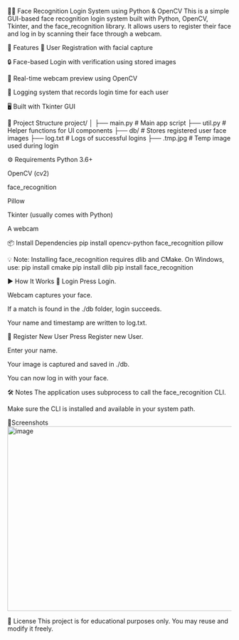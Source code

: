 🧑‍💻 Face Recognition Login System using Python & OpenCV
This is a simple GUI-based face recognition login system built with Python, OpenCV, Tkinter, and the face_recognition library. It allows users to register their face and log in by scanning their face through a webcam.

📌 Features
👤 User Registration with facial capture


🔒 Face-based Login with verification using stored images


🎥 Real-time webcam preview using OpenCV


📝 Logging system that records login time for each user


🖥️ Built with Tkinter GUI



📁 Project Structure
project/
│
├── main.py               # Main app script
├── util.py               # Helper functions for UI components
├── db/                   # Stores registered user face images
├── log.txt               # Logs of successful logins
├── .tmp.jpg              # Temp image used during login


⚙️ Requirements
Python 3.6+


OpenCV (cv2)


face_recognition


Pillow


Tkinter (usually comes with Python)


A webcam


📦 Install Dependencies
pip install opencv-python face_recognition pillow

💡 Note: Installing face_recognition requires dlib and CMake. On Windows, use:
pip install cmake
pip install dlib
pip install face_recognition


▶️ How It Works
🔑 Login
Press Login.


Webcam captures your face.


If a match is found in the ./db folder, login succeeds.


Your name and timestamp are written to log.txt.


🧍 Register New User
Press Register new User.


Enter your name.


Your image is captured and saved in ./db.


You can now log in with your face.



🛠️ Notes
The application uses subprocess to call the face_recognition CLI.


Make sure the CLI is installed and available in your system path.

📸Screenshots
<img width="901" height="414" alt="image" src="https://github.com/user-attachments/assets/d68e5183-b953-4e5b-b5bd-87a3e9c735bb" />



📄 License
This project is for educational purposes only. You may reuse and modify it freely.
